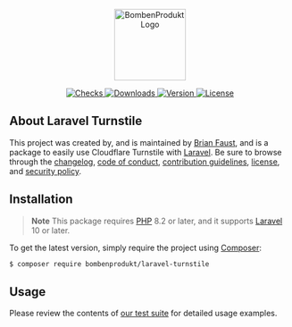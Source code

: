 <p align="center">
    <a href="https://bombenprodukt.com" target="_blank">
        <img src="https://raw.githubusercontent.com/faustbrian/assets/main/logo-text.svg" width="128" alt="BombenProdukt Logo" />
    </a>
</p>

<p align="center">
    <a href="https://github.com/faustbrian/laravel-turnstile/actions">
        <img src="https://badge.sh/github/check-runs/BombenProdukt/laravel-turnstile" alt="Checks" />
    </a>
    <a href="https://packagist.org/packages/bombenprodukt/laravel-turnstile">
        <img src="https://badge.sh/packagist/downloads/BombenProdukt/laravel-turnstile" alt="Downloads" />
    </a>
    <a href="https://packagist.org/packages/bombenprodukt/laravel-turnstile">
        <img src="https://badge.sh/packagist/version/BombenProdukt/laravel-turnstile" alt="Version" />
    </a>
    <a href="https://packagist.org/packages/bombenprodukt/laravel-turnstile">
        <img src="https://badge.sh/packagist/license/BombenProdukt/laravel-turnstile" alt="License" />
    </a>
</p>

## About Laravel Turnstile

This project was created by, and is maintained by [Brian Faust](https://github.com/faustbrian), and is a package to easily use Cloudflare Turnstile with [Laravel](https://laravel.com/). Be sure to browse through the [changelog](CHANGELOG.md), [code of conduct](.github/CODE_OF_CONDUCT.md), [contribution guidelines](.github/CONTRIBUTING.md), [license](LICENSE), and [security policy](.github/SECURITY.md).

## Installation

> **Note**
> This package requires [PHP](https://www.php.net/) 8.2 or later, and it supports [Laravel](https://laravel.com/) 10 or later.

To get the latest version, simply require the project using [Composer](https://getcomposer.org/):

```bash
$ composer require bombenprodukt/laravel-turnstile
```

## Usage

Please review the contents of [our test suite](/tests) for detailed usage examples.
